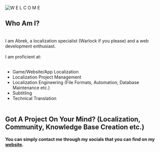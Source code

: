 ![W E L C O M E](https://user-images.githubusercontent.com/44588876/153299003-0c0e6c7e-9280-499e-8b0b-7ec1850e11cc.png)

## Who Am I?
<br>
I am Abrek, a localization specialist (Warlock if you please) and a web development enthusiast.
<br><br>
I am proficient at:
<br><br>

- Game/Website/App Localization
- Localization Project Management
- Localization Engineering (File Formats, Automation, Database Maintenance etc.)
- Subtitling
- Technical Translation
<br><br>

## Got A Project On Your Mind? (Localization, Community, Knowledge Base Creation etc.)

**You can simply contact me through my socials that you can find on my [website](https://abrekkoch.com).**
